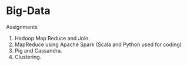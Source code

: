 # Big-Data

Assignments

1. Hadoop Map Reduce and Join.
2. MapReduce using Apache Spark (Scala and Python used for coding)
3. Pig and Cassandra.
4. Clustering.
